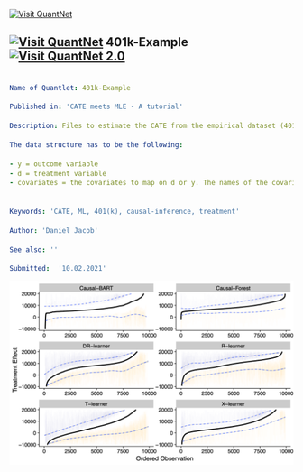 [<img src="https://github.com/QuantLet/Styleguide-and-FAQ/blob/master/pictures/banner.png" width="888" alt="Visit QuantNet">](http://quantlet.de/)

## [<img src="https://github.com/QuantLet/Styleguide-and-FAQ/blob/master/pictures/qloqo.png" alt="Visit QuantNet">](http://quantlet.de/) **401k-Example** [<img src="https://github.com/QuantLet/Styleguide-and-FAQ/blob/master/pictures/QN2.png" width="60" alt="Visit QuantNet 2.0">](http://quantlet.de/)

```yaml

Name of Quantlet: 401k-Example

Published in: 'CATE meets MLE - A tutorial'

Description: Files to estimate the CATE from the empirical dataset (401(k) eligibility). Uses all meta-learners as well as causal BART and causal forest. 

The data structure has to be the following: 

- y = outcome variable
- d = treatment variable
- covariates = the covariates to map on d or y. The names of the covariates can be seen in the main.R file. 


Keywords: 'CATE, ML, 401(k), causal-inference, treatment'

Author: 'Daniel Jacob'

See also: ''

Submitted:  '10.02.2021'

```

![Picture1](401k_CATE.png)
